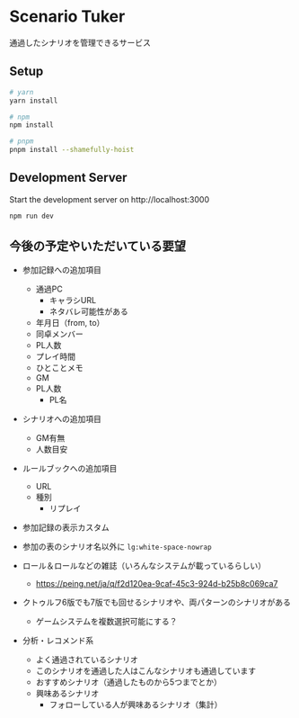 # Scenario Tuker

通過したシナリオを管理できるサービス

## Setup

```bash
# yarn
yarn install

# npm
npm install

# pnpm
pnpm install --shamefully-hoist
```

## Development Server

Start the development server on http://localhost:3000

```bash
npm run dev
```

## 今後の予定やいただいている要望

* 参加記録への追加項目
  * 通過PC
    * キャラシURL
    * ネタバレ可能性がある
  * 年月日（from, to）
  * 同卓メンバー
  * PL人数
  * プレイ時間
  * ひとことメモ
  * GM
  * PL人数
    * PL名
* シナリオへの追加項目
  * GM有無
  * 人数目安
* ルールブックへの追加項目
  * URL
  * 種別
    * リプレイ

* 参加記録の表示カスタム
* 参加の表のシナリオ名以外に `lg:white-space-nowrap`

* ロール＆ロールなどの雑誌（いろんなシステムが載っているらしい）
  * https://peing.net/ja/q/f2d120ea-9caf-45c3-924d-b25b8c069ca7

* クトゥルフ6版でも7版でも回せるシナリオや、両パターンのシナリオがある
  * ゲームシステムを複数選択可能にする？

* 分析・レコメンド系
  * よく通過されているシナリオ
  * このシナリオを通過した人はこんなシナリオも通過しています
  * おすすめシナリオ（通過したものから5つまでとか）
  * 興味あるシナリオ
    * フォローしている人が興味あるシナリオ（集計）


